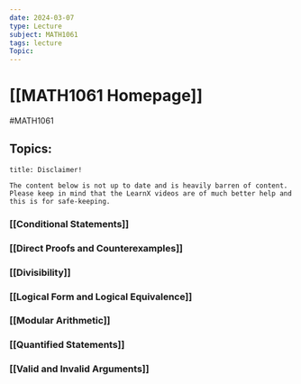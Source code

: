 ```yaml
---
date: 2024-03-07
type: Lecture
subject: MATH1061
tags: lecture
Topic:
---
```

# [[MATH1061 Homepage]]
#MATH1061
## Topics:

```ad-warning
title: Disclaimer!

The content below is not up to date and is heavily barren of content. Please keep in mind that the LearnX videos are of much better help and this is for safe-keeping.
```

### [[Conditional Statements]]

### [[Direct Proofs and Counterexamples]]

### [[Divisibility]]

### [[Logical Form and Logical Equivalence]]

### [[Modular Arithmetic]]

### [[Quantified Statements]]

### [[Valid and Invalid Arguments]]



